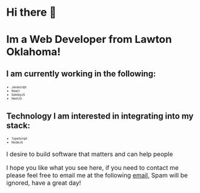 # Hi there 👋
<h1 style="font-size: 1.7rem">Im a Web Developer from Lawton Oklahoma!</h1>
<h2 style="font-size: 1.3rem">I am currently working in the following:</h2>
<ul style="font-size: .5rem">
  <li>Javascript</li> 
  <li>React</li>
  <li>GatsbyJS</li>
  <li>NextJS</li>
</ul>
</hr>
<h2 style="font-size: 1.3rem">Technology I am interested in integrating into my stack:</h2>
<ul style="font-size: .5rem">
    <li>TypeScript</li>
    <li>NodeJS</li>
</ul>

<p style="font-size: 1rem"> I desire to build software that matters and can help people </p>
<p style="font-size: 1rem"> I hope you like what you see here, if you need to contact me please feel free to email me at the following <a href="mailTo:aaronendsley@gmail.com">email</a>, Spam will be ignored, have a great day!</p> 




<!--
**aaronendsley/aaronendsley** is a ✨ _special_ ✨ repository because its `README.md` (this file) appears on your GitHub profile.


